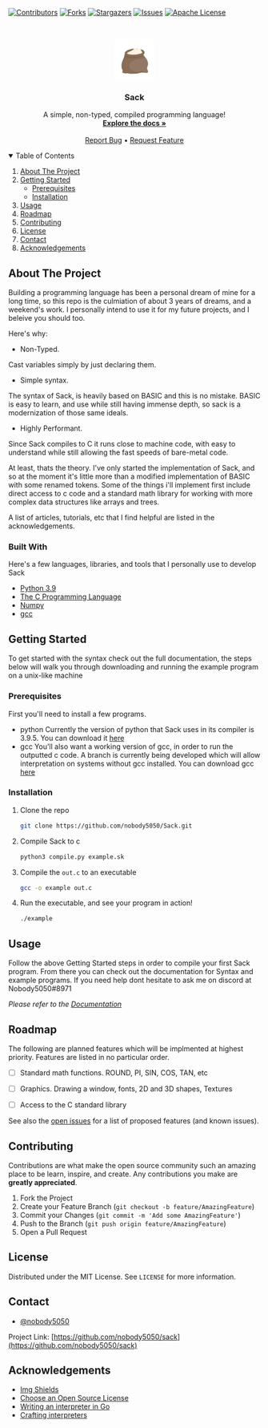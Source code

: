 [![Contributors][contributors-shield]][contributors-url]
[![Forks][forks-shield]][forks-url]
[![Stargazers][stars-shield]][stars-url]
[![Issues][issues-shield]][issues-url]
[![Apache License][license-shield]][license-url]



<!-- PROJECT LOGO -->
<br />
<p align="center">
  <a href="https://github.com/nobody5050/sack">
    <img src="Logo.png" alt="Logo" width="80" height="80">
  </a>

  <h3 align="center">Sack</h3>

  <p align="center">
    A simple, non-typed, compiled programming language!
    <br />
    <a href="https://github.com/nobody5050/sack/documentation/documentation.md"><strong>Explore the docs »</strong></a>
    <br />
    <br />
    <a href="https://github.com/nobody5050/sack/issues">Report Bug</a>
    •
    <a href="https://github.com/nobody5050/sack/issues">Request Feature</a>
  </p>
</p>



<!-- TABLE OF CONTENTS -->
<details open="open">
  <summary>Table of Contents</summary>
  <ol>
    <li>
      <a href="#about-the-project">About The Project</a>      
    </ul>
    </li>
    <li>
      <a href="#getting-started">Getting Started</a>
      <ul>
        <li><a href="#prerequisites">Prerequisites</a></li>
        <li><a href="#installation">Installation</a></li>
      </ul>
    </li>
    <li><a href="#usage">Usage</a></li>
    <li><a href="#roadmap">Roadmap</a></li>
    <li><a href="#contributing">Contributing</a></li>
    <li><a href="#license">License</a></li>
    <li><a href="#contact">Contact</a></li>
    <li><a href="#acknowledgements">Acknowledgements</a></li>
  </ol>
</details>



<!-- ABOUT THE PROJECT -->
## About The Project

Building a programming language has been a personal dream of mine for a long time, so this repo is the culmiation of about 3 years of dreams, and a weekend's work. I personally intend to use it for my future projects, and I beleive you should too.

Here's why:
* Non-Typed. 

Cast variables simply by just declaring them.
* Simple syntax.

The syntax of Sack, is heavily based on BASIC and this is no mistake. BASIC is easy to learn, and use while still having immense depth, so sack is a modernization of those same ideals.
* Highly Performant.

Since Sack compiles to C it runs close to machine code, with easy to understand while still allowing the fast speeds of bare-metal code.

At least, thats the theory. I've only started the implementation of Sack, and so at the moment it's little more than a modified implementation of BASIC with some renamed tokens. Some of the things i'll implement first include direct access to c code and a standard math library for working with more complex data structures like arrays and trees.

A list of articles, tutorials, etc that I find helpful are listed in the acknowledgements.

### Built With

Here's a few languages, libraries, and tools that I personally use to develop Sack
* [Python 3.9](https://www.python.org)
* [The C Programming Language](https://www.iso.org/standard/74528.html)
* [Numpy](https://numpy.org)
* [gcc](https://gcc.gnu.org)



<!-- GETTING STARTED -->
## Getting Started

To get started with the syntax check out the full documentation, the steps below will walk you through downloading and running the example program on a unix-like machine

### Prerequisites

First you'll need to install a few programs.
* python
  Currently the version of python that Sack uses in its compiler is 3.9.5. You can download it [here](https://www.python.org/downloads/release/python-395/)
* gcc
  You'll also want a working version of gcc, in order to run the outputted c code. 
  A branch is currently being developed which will allow interpretation on systems without gcc installed.
  You can download gcc [here](https://gcc.gnu.org)

### Installation

1. Clone the repo
   ```sh
   git clone https://github.com/nobody5050/Sack.git
   ```
2. Compile Sack to c
   ```sh
   python3 compile.py example.sk
   ```
3. Compile the `out.c` to an executable
   ```sh
   gcc -o example out.c
   ```
4. Run the executable, and see your program in action!
   ```sh
   ./example
   ```


<!-- USAGE EXAMPLES -->
## Usage

Follow the above Getting Started steps in order to compile your first Sack program. From there you can check out the documentation for Syntax and example programs. If you need help dont hesitate to ask me on discord at Nobody5050#8971

_Please refer to the [Documentation](https://github.com/nobody5050/sack/documentation/documentation.md)_



<!-- ROADMAP -->
## Roadmap

The following are planned features which will be implmented at highest priority. Features are listed in no particular order.

- [ ] Standard math functions. ROUND, PI, SIN, COS, TAN, etc
- [ ] Graphics. Drawing a window, fonts, 2D and 3D shapes, Textures
- [ ] Access to the C standard library


See also the [open issues](https://github.com/othneildrew/Best-README-Template/issues) for a list of proposed features (and known issues).



<!-- CONTRIBUTING -->
## Contributing

Contributions are what make the open source community such an amazing place to be learn, inspire, and create. Any contributions you make are **greatly appreciated**.

1. Fork the Project
2. Create your Feature Branch (`git checkout -b feature/AmazingFeature`)
3. Commit your Changes (`git commit -m 'Add some AmazingFeature'`)
4. Push to the Branch (`git push origin feature/AmazingFeature`)
5. Open a Pull Request



<!-- LICENSE -->
## License

Distributed under the MIT License. See `LICENSE` for more information.



<!-- CONTACT -->
## Contact

- [@nobody5050](https://twitter.com/nobody5050)

Project Link: [https://github.com/nobody5050/sack](https://github.com/nobody5050/sack)



<!-- ACKNOWLEDGEMENTS -->
## Acknowledgements
* [Img Shields](https://shields.io)
* [Choose an Open Source License](https://choosealicense.com)
* [Writing an interpreter in Go](https://www.amazon.com/Writing-Interpreter-Go-Thorsten-Ball/dp/3982016118/)
* [Crafting interpreters](https://craftinginterpreters.com/contents.html)





<!-- MARKDOWN LINKS & IMAGES -->
<!-- https://www.markdownguide.org/basic-syntax/#reference-style-links -->
[contributors-shield]: https://img.shields.io/github/contributors/nobody5050/sack.svg?style=for-the-badge
[contributors-url]: https://github.com/nobody5050/sack/graphs/contributors
[forks-shield]: https://img.shields.io/github/forks/nobody5050/sack.svg?style=for-the-badge
[forks-url]: https://github.com/nobody5050/sack/network/members
[stars-shield]: https://img.shields.io/github/stars/nobody5050/sack.svg?style=for-the-badge
[stars-url]: https://github.com/nobody5050/sack/stargazers
[issues-shield]: https://img.shields.io/github/issues/nobody5050/sack.svg?style=for-the-badge
[issues-url]: https://github.com/nobody5050/sack/issues
[license-shield]: https://img.shields.io/github/license/nobody5050/sack.svg?style=for-the-badge
[license-url]: https://github.com/nobody5050/sack/blob/master/LICENSE
[product-screenshot]: images/screenshot.png
